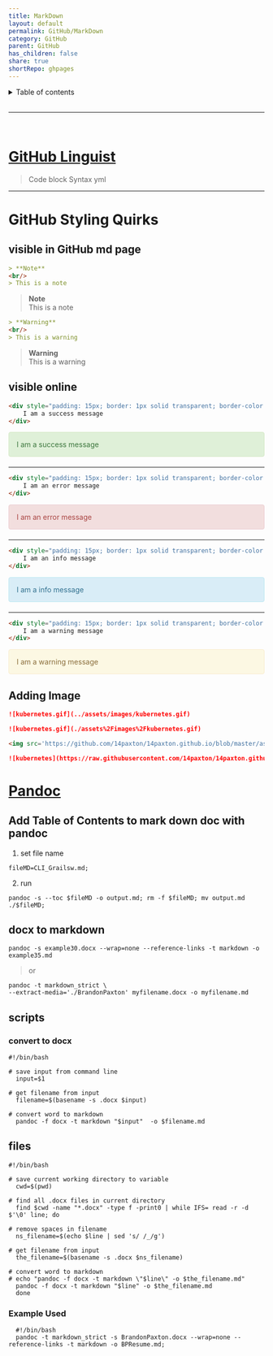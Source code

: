 ```yaml
---
title: MarkDown
layout: default
permalink: GitHub/MarkDown
category: GitHub
parent: GitHub
has_children: false
share: true
shortRepo: ghpages                    
---
```



<details markdown="block">                  
<summary>                  
Table of contents                  
</summary>                  
{: .text-delta }                  
1. TOC                  
{:toc}                  
</details>                  

<br/>                  

***                  

<br/>                  

# [GitHub Linguist](https://github.com/github-linguist/linguist/blob/master/lib/linguist/languages.yml)

> Code block Syntax yml
    
---

# GitHub Styling Quirks

## visible in GitHub md page

```markdown    
> **Note**
<br/>
> This is a note    
```    

> **Note**
> <br/>
> This is a note

```markdown    
> **Warning**
<br/>
> This is a warning    
```    

> **Warning**
> <br/>
> This is a warning

## visible online

```html    
<div style="padding: 15px; border: 1px solid transparent; border-color: transparent; margin-bottom: 20px; border-radius: 4px; color: #3c763d; background-color: #dff0d8; border-color: #d6e9c6;">
    I am a success message
</div> 
```    

<div style="padding: 15px; border: 1px solid transparent; border-color: transparent; margin-bottom: 20px; border-radius: 4px; color: #3c763d; background-color: #dff0d8; border-color: #d6e9c6;">            
I am a success message                
</div>            

---

```html    
<div style="padding: 15px; border: 1px solid transparent; border-color: transparent; margin-bottom: 20px; border-radius: 4px; color: #a94442; background-color: #f2dede; border-color: #ebccd1;">
    I am an error message
</div>  
```

<div style="padding: 15px; border: 1px solid transparent; border-color: transparent; margin-bottom: 20px; border-radius: 4px; color: #a94442; background-color: #f2dede; border-color: #ebccd1;">            
I am an error message                
</div>      

---

```html    
<div style="padding: 15px; border: 1px solid transparent; border-color: transparent; margin-bottom: 20px; border-radius: 4px; color: #31708f; background-color: #d9edf7; border-color: #bce8f1;">
    I am an info message
</div>   
```    

<div style="padding: 15px; border: 1px solid transparent; border-color: transparent; margin-bottom: 20px; border-radius: 4px; color: #31708f; background-color: #d9edf7; border-color: #bce8f1;">            
I am a info message                
</div>            

---

```html    
<div style="padding: 15px; border: 1px solid transparent; border-color: transparent; margin-bottom: 20px; border-radius: 4px; color: #8a6d3b;; background-color: #fcf8e3; border-color: #faebcc;">
    I am a warning message
</div>     
```    

<div style="padding: 15px; border: 1px solid transparent; border-color: transparent; margin-bottom: 20px; border-radius: 4px; color: #8a6d3b;; background-color: #fcf8e3; border-color: #faebcc;">            
I am a warning message                
</div>        

## Adding Image

```markdown
![kubernetes.gif](../assets/images/kubernetes.gif)
```

```markdown
![kubernetes.gif](./assets%2Fimages%2Fkubernetes.gif)
```

```html
<img src='https://github.com/14paxton/14paxton.github.io/blob/master/assets/images/kubernetes.gif?raw=true'  alt="kubernetes"/>
```

```markdown
![kubernetes](https://raw.githubusercontent.com/14paxton/14paxton.github.io/master/assets/images/kubernetes.gif)
```

# [Pandoc](https://pandoc.org/demos.html)

## Add Table of Contents to mark down doc with pandoc

1) set file name

```shell                  
fileMD=CLI_Grailsw.md;                  
```                  

2) run

```shell                  
pandoc -s --toc $fileMD -o output.md; rm -f $fileMD; mv output.md ./$fileMD;                  
```                  

## docx to markdown

```shell                  
pandoc -s example30.docx --wrap=none --reference-links -t markdown -o example35.md                  
```                  

> or

  ```shell                  
  pandoc -t markdown_strict \                  
  --extract-media='./BrandonPaxton' myfilename.docx -o myfilename.md                  
  ```                  

## scripts

### convert to docx

```shell                  
#!/bin/bash                  
                    
# save input from command line                  
  input=$1                  
                    
# get filename from input                  
  filename=$(basename -s .docx $input)                  
                    
# convert word to markdown                  
  pandoc -f docx -t markdown "$input"  -o $filename.md                  
```                  

## files
      
```shell                  
#!/bin/bash                  
                   
# save current working directory to variable                  
  cwd=$(pwd)                  
                   
# find all .docx files in current directory                  
  find $cwd -name "*.docx" -type f -print0 | while IFS= read -r -d $'\0' line; do                  
                   
# remove spaces in filename                  
  ns_filename=$(echo $line | sed 's/ /_/g')                  
                   
# get filename from input                  
  the_filename=$(basename -s .docx $ns_filename)                  
                   
# convert word to markdown                  
# echo "pandoc -f docx -t markdown \"$line\" -o $the_filename.md"                  
  pandoc -f docx -t markdown "$line" -o $the_filename.md                  
  done                  
```

### Example Used

```shell                
  #!/bin/bash                
  pandoc -t markdown_strict -s BrandonPaxton.docx --wrap=none --reference-links -t markdown -o BPResume.md;
```    
